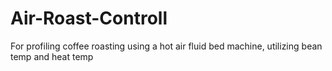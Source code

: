 # Air-Roast-Controll
For profiling coffee roasting using a hot air fluid bed machine, utilizing bean temp and heat temp
